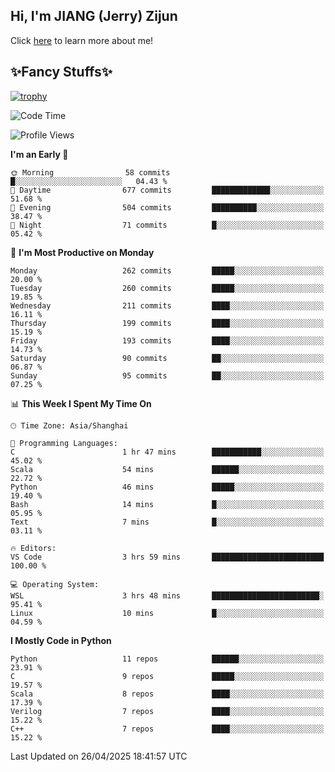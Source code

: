 ## Hi, I'm JIANG (Jerry) Zijun

Click [here](https://jzjerry.github.io/about/) to learn more about me!

## ✨Fancy Stuffs✨
[![trophy](https://github-profile-trophy.vercel.app/?username=jzjerry&theme=onedark)](https://github.com/ryo-ma/github-profile-trophy)
<!--START_SECTION:waka-->
![Code Time](http://img.shields.io/badge/Code%20Time-1%2C254%20hrs%2058%20mins-blue)

![Profile Views](http://img.shields.io/badge/Profile%20Views-0-blue)

**I'm an Early 🐤** 

```text
🌞 Morning                58 commits          █░░░░░░░░░░░░░░░░░░░░░░░░   04.43 % 
🌆 Daytime                677 commits         █████████████░░░░░░░░░░░░   51.68 % 
🌃 Evening                504 commits         ██████████░░░░░░░░░░░░░░░   38.47 % 
🌙 Night                  71 commits          █░░░░░░░░░░░░░░░░░░░░░░░░   05.42 % 
```
📅 **I'm Most Productive on Monday** 

```text
Monday                   262 commits         █████░░░░░░░░░░░░░░░░░░░░   20.00 % 
Tuesday                  260 commits         █████░░░░░░░░░░░░░░░░░░░░   19.85 % 
Wednesday                211 commits         ████░░░░░░░░░░░░░░░░░░░░░   16.11 % 
Thursday                 199 commits         ████░░░░░░░░░░░░░░░░░░░░░   15.19 % 
Friday                   193 commits         ████░░░░░░░░░░░░░░░░░░░░░   14.73 % 
Saturday                 90 commits          ██░░░░░░░░░░░░░░░░░░░░░░░   06.87 % 
Sunday                   95 commits          ██░░░░░░░░░░░░░░░░░░░░░░░   07.25 % 
```


📊 **This Week I Spent My Time On** 

```text
🕑︎ Time Zone: Asia/Shanghai

💬 Programming Languages: 
C                        1 hr 47 mins        ███████████░░░░░░░░░░░░░░   45.02 % 
Scala                    54 mins             ██████░░░░░░░░░░░░░░░░░░░   22.72 % 
Python                   46 mins             █████░░░░░░░░░░░░░░░░░░░░   19.40 % 
Bash                     14 mins             █░░░░░░░░░░░░░░░░░░░░░░░░   05.95 % 
Text                     7 mins              █░░░░░░░░░░░░░░░░░░░░░░░░   03.11 % 

🔥 Editors: 
VS Code                  3 hrs 59 mins       █████████████████████████   100.00 % 

💻 Operating System: 
WSL                      3 hrs 48 mins       ████████████████████████░   95.41 % 
Linux                    10 mins             █░░░░░░░░░░░░░░░░░░░░░░░░   04.59 % 
```

**I Mostly Code in Python** 

```text
Python                   11 repos            ██████░░░░░░░░░░░░░░░░░░░   23.91 % 
C                        9 repos             █████░░░░░░░░░░░░░░░░░░░░   19.57 % 
Scala                    8 repos             ████░░░░░░░░░░░░░░░░░░░░░   17.39 % 
Verilog                  7 repos             ████░░░░░░░░░░░░░░░░░░░░░   15.22 % 
C++                      7 repos             ████░░░░░░░░░░░░░░░░░░░░░   15.22 % 
```




 Last Updated on 26/04/2025 18:41:57 UTC
<!--END_SECTION:waka-->
